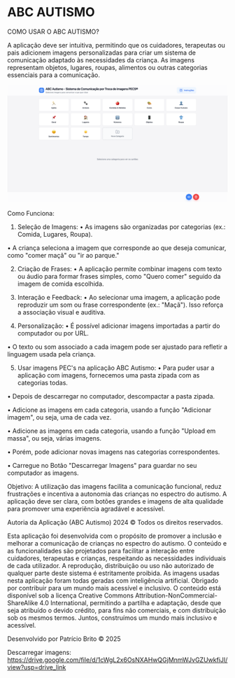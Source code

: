 # ABC AUTISMO

COMO USAR O ABC AUTISMO?

A aplicação deve ser intuitiva, permitindo que os cuidadores, terapeutas ou pais adicionem imagens personalizadas para criar um sistema de comunicação adaptado às necessidades da criança. As imagens representam objetos, lugares, roupas, alimentos ou outras categorias essenciais para a comunicação.

![ABC AUTISMO](assets/preview.png)


Como Funciona:
1. Seleção de Imagens:
• As imagens são organizadas por categorias (ex.: Comida, Lugares, Roupa).

• A criança seleciona a imagem que corresponde ao que deseja comunicar, como "comer maçã" ou "ir ao parque."

2. Criação de Frases:
• A aplicação permite combinar imagens com texto ou áudio para formar frases simples, como "Quero comer" seguido da imagem de comida escolhida.

3. Interação e Feedback:
• Ao selecionar uma imagem, a aplicação pode reproduzir um som ou frase correspondente (ex.: "Maçã"). Isso reforça a associação visual e auditiva.

4. Personalização:
• É possível adicionar imagens importadas a partir do computador ou por URL.

• O texto ou som associado a cada imagem pode ser ajustado para refletir a linguagem usada pela criança.

5. Usar imagens PEC's na aplicação ABC Autismo:
• Para puder usar a aplicação com imagens, fornecemos uma pasta zipada com as categorias todas.

• Depois de descarregar no computador, descompactar a pasta zipada.

• Adicione as imagens em cada categoria, usando a função "Adicionar imagem", ou seja, uma de cada vez.

• Adicione as imagens em cada categoria, usando a função "Upload em massa", ou seja, várias imagens.

• Porém, pode adicionar novas imagens nas categorias correspondentes.

• Carregue no Botão "Descarregar Imagens" para guardar no seu computador as imagens.

Objetivo:
A utilização das imagens facilita a comunicação funcional, reduz frustrações e incentiva a autonomia das crianças no espectro do autismo. A aplicação deve ser clara, com botões grandes e imagens de alta qualidade para promover uma experiência agradável e acessível.

Autoria da Aplicação (ABC Autismo)
2024 © Todos os direitos reservados.

Esta aplicação foi desenvolvida com o propósito de promover a inclusão e melhorar a comunicação de crianças no espectro do autismo. O conteúdo e as funcionalidades são projetados para facilitar a interação entre cuidadores, terapeutas e crianças, respeitando as necessidades individuais de cada utilizador. A reprodução, distribuição ou uso não autorizado de qualquer parte deste sistema é estritamente proibida. As imagens usadas nesta aplicação foram todas geradas com inteligência artificial. Obrigado por contribuir para um mundo mais acessível e inclusivo. O conteúdo está disponível sob a licença Creative Commons Attribution-NonCommercial-ShareAlike 4.0 International, permitindo a partilha e adaptação, desde que seja atribuído o devido crédito, para fins não comerciais, e com distribuição sob os mesmos termos. Juntos, construímos um mundo mais inclusivo e acessível.

Desenvolvido por Patrício Brito © 2025

Descarregar imagens: https://drive.google.com/file/d/1cWgL2x6OsNXAHwQGjMnmWJvGZUwkfiJI/view?usp=drive_link

